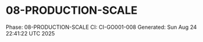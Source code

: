 # 08-PRODUCTION-SCALE
Phase: 08-PRODUCTION-SCALE
CI: CI-GO001-008
Generated: Sun Aug 24 22:41:22 UTC 2025
